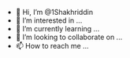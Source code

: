 - 👋 Hi, I’m @1Shakhriddin
- 👀 I’m interested in ...
- 🌱 I’m currently learning ...
- 💞️ I’m looking to collaborate on ...
- 📫 How to reach me ...

<!---
1Shakhriddin/1Shakhriddin is a ✨ special ✨ repository because its `README.md` (this file) appears on your GitHub profile.
You can click the Preview link to take a look at your changes.
--->

